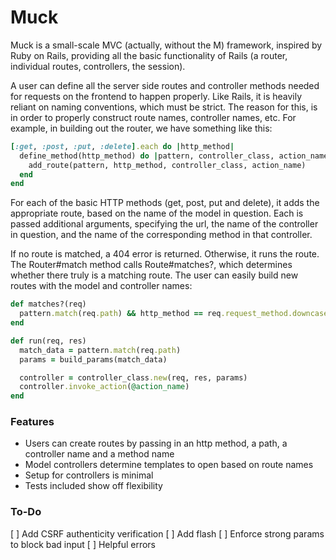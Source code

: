 # Muck

Muck is a small-scale MVC (actually, without the M) framework, inspired by Ruby on Rails, providing all
the basic functionality of Rails (a router, individual routes, controllers, the session).

A user can define all the server side routes and controller methods needed for requests on the frontend
to happen properly. Like Rails, it is heavily reliant on naming conventions, which must be strict. The reason
for this, is in order to properly construct route names, controller names, etc. For example,
in building out the router, we have something like this:

```ruby
[:get, :post, :put, :delete].each do |http_method|
  define_method(http_method) do |pattern, controller_class, action_name|
    add_route(pattern, http_method, controller_class, action_name)
  end
end
```

For each of the basic HTTP methods (get, post, put and delete), it adds the appropriate route, based on the name of the model in question. Each is passed additional arguments, specifying the url, the name of the controller in question, and the name of the corresponding method in that controller.

If no route is matched, a 404 error is returned. Otherwise, it runs the route. The Router#match method calls Route#matches?, which determines whether there truly is a matching route. The user can easily build new routes with the model and controller names:

```ruby
def matches?(req)
  pattern.match(req.path) && http_method == req.request_method.downcase.to_sym
end

def run(req, res)
  match_data = pattern.match(req.path)
  params = build_params(match_data)

  controller = controller_class.new(req, res, params)
  controller.invoke_action(@action_name)
end
```

### Features

* Users can create routes by passing in an http method, a path, a controller name and a method name
* Model controllers determine templates to open based on route names
* Setup for controllers is minimal
* Tests included show off flexibility

### To-Do

[ ] Add CSRF authenticity verification
[ ] Add flash
[ ] Enforce strong params to block bad input
[ ] Helpful errors
